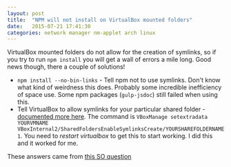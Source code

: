 ```yaml
---
layout: post
title:  "NPM will not install on VirtualBox mounted folders"
date:   2015-07-21 17:41:30
categories: network manager nm-applet arch linux
---
```


VirtualBox mounted folders do not allow for the creation of symlinks, so if you try to run `npm install` you will get a wall of errors a mile long. Good news though, there a couple of solutions!

- `npm install --no-bin-links` - Tell npm not to use symlinks. Don't know what kind of weirdness this does. Probably some incredible inefficiency of space use. Some npm packages (`gulp-jsdoc`) still failed when using this.
- Tell VirtualBox to allow symlinks for your particular shared folder - <a href="http://ahtik.com/blog/2012/08/16/fixing-your-virtualbox-shared-folder-symlink-error/">documented more here</a>. The command is `VBoxManage setextradata YOURVMNAME VBoxInternal2/SharedFoldersEnableSymlinksCreate/YOURSHAREFOLDERNAME 1`. You need to *restart virtualbox* to get this to start working. I did this and it worked for me.

These answers came from <a href="http://stackoverflow.com/questions/8232778/nodejs-npm-installing-modules-on-ntfs-partition">this SO question</a>
